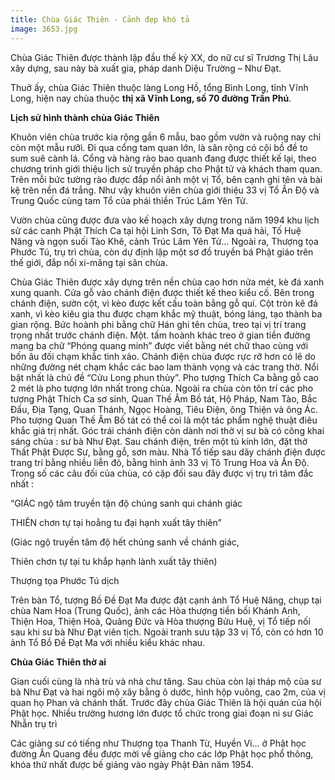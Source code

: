 ```yaml
---
title: Chùa Giác Thiên - Cảnh đẹp khó tả
image: 3653.jpg
---
```


Chùa Giác Thiên được thành lập đầu thế kỷ XX, do nữ cư sĩ Trương Thị Lâu xây dựng, sau này bà xuất gia, pháp danh Diệu Trường – Như Đạt. 

Thuở ấy, chùa Giác Thiên thuộc làng Long Hồ, tổng Bình Long, tỉnh Vĩnh Long, hiện nay chùa thuộc **thị xã Vĩnh Long, số 70 đường Trần Phú**.

**Lịch sử hình thành chùa Giác Thiên**

Khuôn viên chùa trước kia rộng gần 6 mẫu, bao gồm vườn và ruộng nay chỉ còn một mẫu rưỡi. Đi qua cổng tam quan lớn, là sân rộng có cội bồ đề to sum suê cành lá. Cổng và hàng rào bao quanh đang được thiết kế lại, theo chương trình giới thiệu lịch sử truyền pháp cho Phật tử và khách tham quan. Trên mỗi bức tường rào được đắp nổi ảnh một vị Tổ, bên cạnh ghi tên và bài kệ trên nền đá trắng. Như vậy khuôn viên chùa giới thiệu 33 vị Tổ Ấn Độ và Trung Quốc cùng tam Tổ của phái thiền Trúc Lâm Yên Tử.

Vườn chùa cũng được đưa vào kế hoạch xây dựng trong năm 1994 khu lịch sử các canh Phật Thích Ca tại hội Linh Sơn, Tô Đạt Ma quá hải, Tố Huệ Năng và ngọn suối Tào Khê, cảnh Trúc Lâm Yên Tử… Ngoài ra, Thượng tọa Phước Tú, trụ trì chùa, còn dự định lập một sơ đồ truyền bá Phật giáo trên thế giới, đắp nổi xi-măng tại sân chùa.

Chùa Giác Thiên được xây dựng trên nền chùa cao hơn nửa mét, kè đá xanh xung quanh. Cửa gỗ vào chánh điện được thiết kế theo kiểu cố. Bên trong chánh điện, sườn cột, vì kèo được kết cấu toàn bằng gỗ quí. Cột tròn kê đá xanh, vì kèo kiêu gia thu được chạm khắc mỹ thuật, bóng láng, tạo thành ba gian rộng. Bức hoành phi bằng chữ Hán ghi tên chùa, treo tại vị trí trang trọng nhất trước chánh điện. Một. tấm hoành khác treo ở gian tiền đường mang ba chữ “Phóng quang minh” được viết bằng nét chữ thao cùng với bốn âu đối chạm khắc tinh xảo. Chánh điện chùa được rực rỡ hơn có lẽ do những đường nét chạm khắc các bao lam thành vọng và các trang thờ. Nổi bật nhất là chủ đề “Cửu Long phun thủy”. Pho tượng Thích Ca bằng gỗ cao 2 mét là pho tượng lớn nhất trong chùa. Ngoài ra chùa còn tôn trí các pho tượng Phật Thích Ca sơ sinh, Quan Thế Âm Bồ tát, Hộ Pháp, Nam Tào, Bắc Đẩu, Địa Tạng, Quan Thánh, Ngọc Hoàng, Tiêu Điện, ông Thiện và ông Ác. Pho tượng Quan Thế Âm Bồ tát có thể coi là một  tác phẩm nghệ thuật điêu khắc giá trị  nhất. Góc trái chánh điện còn dành nơi thờ vị sư bà có công khai sáng chùa : sư bà Như Đạt. Sau chánh điện, trên một tủ kính lớn, đặt thờ Thất Phật Được Sư, bằng gỗ, sơn màu. Nhà Tổ tiếp sau dãy chánh điện được trang trí bằng nhiều liễn đỏ, bằng hình ảnh 33 vị Tô Trung Hoa và Ấn Độ. Trong số các câu đối của chùa, có cặp đối sau đây được vị trụ trì tâm đắc nhất :

“GIÁC ngộ tâm truyền tận độ chúng sanh qui chánh giác

THIÊN chơn tự tại hoằng tu đại hạnh xuất tây thiên”

(Giác ngộ truyền tâm độ hết chúng sanh về chánh giác,

Thiên chơn tự tại tu khắp hạnh lành xuất tây thiên)

Thượng tọa Phước Tú dịch

Trên bàn Tổ, tượng Bồ Đề Đạt Ma được đặt cạnh ảnh Tổ Huệ Năng, chụp tại chùa Nam Hoa (Trung Quốc), ảnh các Hòa thượng tiền bối Khánh Anh, Thiện Hoa, Thiện Hoà, Quảng Đức và Hòa thượng Bửu Huệ, vị Tổ tiếp nối sau khi sư bà Như Đạt viên tịch. Ngoài tranh sưu tập 33 vị Tổ, còn có hơn 10 ảnh Tổ Bồ Đề Đạt Ma với nhiều kiểu khác nhau.

**Chùa Giác Thiên thờ ai**

Gian cuối cùng là nhà trù và nhà chư tăng. Sau chùa còn lại tháp mộ của sư bà Như Đạt và hai ngôi  mộ xây bằng ô dước, hình hộp vuông, cao 2m, của vị quan họ Phan và chánh thất. Trước đây chùa Giác Thiên là hội quán của hội Phật học. Nhiều trường hương lớn được tổ chức trong giai đoạn ni sư Giác Nhẫn trụ trì

Các giảng sư có tiếng như Thượng tọa Thanh Từ, Huyền Vi… ở Phật học đường Ân Quang đều được mời về giảng cho các Iớp Phật học phổ thông, khóa thứ nhất được bế giảng vào ngày Phật Đản năm 1954.